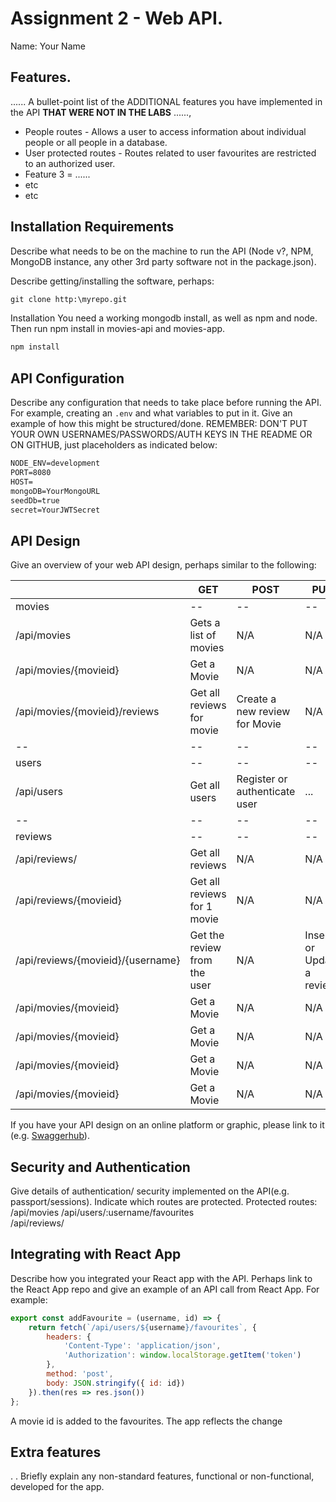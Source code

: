 # Assignment 2 - Web API.

Name: Your Name

## Features.

...... A bullet-point list of the ADDITIONAL features you have implemented in the API **THAT WERE NOT IN THE LABS** ......,
 
 + People routes - Allows a user to access information about individual people or all people in a database.
 + User protected routes - Routes related to user favourites are restricted to an authorized user.
 + Feature 3 = ......
 + etc
 + etc

## Installation Requirements

Describe what needs to be on the machine to run the API (Node v?, NPM, MongoDB instance, any other 3rd party software not in the package.json). 

Describe getting/installing the software, perhaps:

```bat
git clone http:\myrepo.git
```

Installation
You need a working mongodb install, as well as npm and node.
Then run npm install in movies-api and movies-app.
```bat
npm install
```

## API Configuration
Describe any configuration that needs to take place before running the API. For example, creating an ``.env`` and what variables to put in it. Give an example of how this might be structured/done.
REMEMBER: DON'T PUT YOUR OWN USERNAMES/PASSWORDS/AUTH KEYS IN THE README OR ON GITHUB, just placeholders as indicated below:

```bat
NODE_ENV=development
PORT=8080
HOST=
mongoDB=YourMongoURL
seedDb=true
secret=YourJWTSecret
```


## API Design
Give an overview of your web API design, perhaps similar to the following: 

|  |  GET | POST | PUT | DELETE
| -- | -- | -- | -- | -- 
| movies | -- | -- | -- | -- 
| /api/movies |Gets a list of movies | N/A | N/A |
| /api/movies/{movieid} | Get a Movie | N/A | N/A | N/A
| /api/movies/{movieid}/reviews | Get all reviews for movie | Create a new review for Movie | N/A | N/A  
| -- | -- | -- | -- | -- 
| users | -- | -- | -- | --
| /api/users | Get all users | Register or authenticate user | ... | ...
| -- | -- | -- | -- | --
| reviews | -- | -- | -- | --
| /api/reviews/ | Get all reviews | N/A | N/A | N/A
| /api/reviews/{movieid} | Get all reviews for 1 movie | N/A | N/A | N/A
| /api/reviews/{movieid}/{username} | Get the review from the user | N/A | Insert or Update a review. | N/A
| /api/movies/{movieid} | Get a Movie | N/A | N/A | N/A
| /api/movies/{movieid} | Get a Movie | N/A | N/A | N/A
| /api/movies/{movieid} | Get a Movie | N/A | N/A | N/A
| /api/movies/{movieid} | Get a Movie | N/A | N/A | N/A
If you have your API design on an online platform or graphic, please link to it (e.g. [Swaggerhub](https://app.swaggerhub.com/)).


## Security and Authentication
Give details of authentication/ security implemented on the API(e.g. passport/sessions). Indicate which routes are protected.
Protected routes:
    /api/movies 
    /api/users/:username/favourites  
    /api/reviews/ 

## Integrating with React App

Describe how you integrated your React app with the API. Perhaps link to the React App repo and give an example of an API call from React App. For example: 

~~~Javascript
export const addFavourite = (username, id) => {
    return fetch(`/api/users/${username}/favourites`, {
        headers: {
            'Content-Type': 'application/json',
            'Authorization': window.localStorage.getItem('token')
        },
        method: 'post',
        body: JSON.stringify({ id: id})
    }).then(res => res.json())
};
~~~

A movie id is added to the favourites. The app reflects the change

## Extra features

. . Briefly explain any non-standard features, functional or non-functional, developed for the app.  
